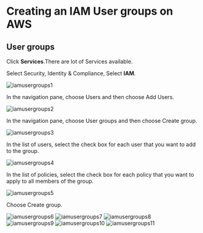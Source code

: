 # Creating an IAM User groups on AWS
## User groups

Click **Services**.There are lot of Services available.

Select Security, Identity & Compliance, Select **IAM**.

![iamusergroups1](https://github.com/selvaraj-kuppusamy/AmazonWebServices/blob/main/Services/Security%2C%20Identity%20%26%20Compliance/IAM/Access%20management/Usergroups/assets/iamusergroups1.png)

In the navigation pane, choose Users and then choose Add Users.

![iamusergroups2](https://github.com/selvaraj-kuppusamy/AmazonWebServices/blob/main/Services/Security%2C%20Identity%20%26%20Compliance/IAM/Access%20management/Usergroups/assets/iamusergroups2.png)

In the navigation pane, choose User groups and then choose Create group.

![iamusergroups3](https://github.com/selvaraj-kuppusamy/AmazonWebServices/blob/main/Services/Security%2C%20Identity%20%26%20Compliance/IAM/Access%20management/Usergroups/assets/iamusergroups3.png)

In the list of users, select the check box for each user that you want to add to the group.

![iamusergroups4](https://github.com/selvaraj-kuppusamy/AmazonWebServices/blob/main/Services/Security%2C%20Identity%20%26%20Compliance/IAM/Access%20management/Usergroups/assets/iamusergroups4.png)

In the list of policies, select the check box for each policy that you want to apply to all members of the group.

![iamusergroups5](https://github.com/selvaraj-kuppusamy/AmazonWebServices/blob/main/Services/Security%2C%20Identity%20%26%20Compliance/IAM/Access%20management/Usergroups/assets/iamusergroups5.png)

Choose Create group.

![iamusergroups6](https://github.com/selvaraj-kuppusamy/AmazonWebServices/blob/main/Services/Security%2C%20Identity%20%26%20Compliance/IAM/Access%20management/Usergroups/assets/iamusergroups6.png)
![iamusergroups7](https://github.com/selvaraj-kuppusamy/AmazonWebServices/blob/main/Services/Security%2C%20Identity%20%26%20Compliance/IAM/Access%20management/Usergroups/assets/iamusergroups7.png)
![iamusergroups8](https://github.com/selvaraj-kuppusamy/AmazonWebServices/blob/main/Services/Security%2C%20Identity%20%26%20Compliance/IAM/Access%20management/Usergroups/assets/iamusergroups8.png)
![iamusergroups9](https://github.com/selvaraj-kuppusamy/AmazonWebServices/blob/main/Services/Security%2C%20Identity%20%26%20Compliance/IAM/Access%20management/Usergroups/assets/iamusergroups9.png)
![iamusergroups10](https://github.com/selvaraj-kuppusamy/AmazonWebServices/blob/main/Services/Security%2C%20Identity%20%26%20Compliance/IAM/Access%20management/Usergroups/assets/iamusergroups10.png)
![iamusergroups11](https://github.com/selvaraj-kuppusamy/AmazonWebServices/blob/main/Services/Security%2C%20Identity%20%26%20Compliance/IAM/Access%20management/Usergroups/assets/iamusergroups11.png)
